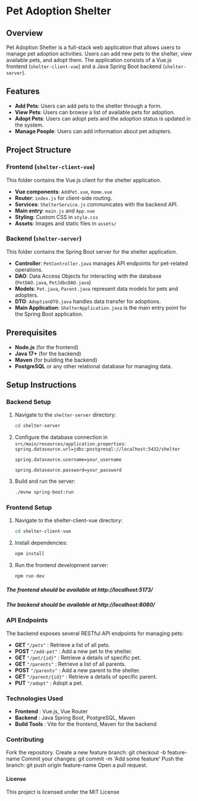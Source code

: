# Pet Adoption Shelter

## Overview

Pet Adoption Shelter is a full-stack web application that allows users to manage pet adoption activities. Users can add new pets to the shelter, view available pets, and adopt them. The application consists of a Vue.js frontend (`shelter-client-vue`) and a Java Spring Boot backend (`shelter-server`).

## Features

- **Add Pets**: Users can add pets to the shelter through a form.
- **View Pets**: Users can browse a list of available pets for adoption.
- **Adopt Pets**: Users can adopt pets and the adoption status is updated in the system.
- **Manage People**: Users can add information about pet adopters.

## Project Structure

### Frontend (`shelter-client-vue`)

This folder contains the Vue.js client for the shelter application.

- **Vue components**: `AddPet.vue`, `Home.vue`
- **Router**: `index.js` for client-side routing.
- **Services**: `ShelterService.js` communicates with the backend API.
- **Main entry**: `main.js` and `App.vue`
- **Styling**: Custom CSS in `style.css`
- **Assets**: Images and static files in `assets/`

### Backend (`shelter-server`)

This folder contains the Spring Boot server for the shelter application.

- **Controller**: `PetController.java` manages API endpoints for pet-related operations.
- **DAO**: Data Access Objects for interacting with the database (`PetDAO.java`, `PetJdbcDAO.java`)
- **Models**: `Pet.java`, `Parent.java` represent data models for pets and adopters.
- **DTO**: `AdoptionDTO.java` handles data transfer for adoptions.
- **Main Application**: `ShelterApplication.java` is the main entry point for the Spring Boot application.

## Prerequisites

- **Node.js** (for the frontend)
- **Java 17+** (for the backend)
- **Maven** (for building the backend)
- **PostgreSQL** or any other relational database for managing data.

## Setup Instructions

### Backend Setup

1. Navigate to the `shelter-server` directory:

   ```bash
   cd shelter-server

   ```

2. Configure the database connection in `src/main/resources/application.properties`:
   `spring.datasource.url=jdbc:postgresql://localhost:5432/shelter`

   `spring.datasource.username=your_username`

   `spring.datasource.password=your_password`

3. Build and run the server:
   ```bash
   ./mvnw spring-boot:run

   ```

### Frontend Setup

1. Navigate to the shelter-client-vue directory:
   ```bash
   cd shelter-client-vue

   ```
2. Install dependencies:
   ```bash
   npm install

   ```

3. Run the frontend development server:
   ```bash
   npm run dev

   ```

##### The frontend should be available at http://localhost:5173/ 
##### The backend should be available at http://localhost:8080/

### API Endpoints
   The backend exposes several RESTful API endpoints for managing pets:

-  **GET**  `"/pets"` : Retrieve a list of all pets.
-  **POST** `"/add-pet"` : Add a new pet to the shelter.
-  **GET**  `"/pet/{id}"` : Retrieve a details of specific pet.
-  **GET**  `"/parents"` : Retrieve a list of all parents.
-  **POST** `"/parents"` : Add a new parent to the shelter.
-  **GET**  `"/parent/{id}"` : Retrieve a details of specific parent.
-  **PUT** `"/adopt"` : Adopt a pet.


### Technologies Used
-   **Frontend** : Vue.js, Vue Router
-   **Backend** : Java Spring Boot, PostgreSQL, Maven
-   **Build Tools** : Vite for the frontend, Maven for the backend


### Contributing
   Fork the repository.
   Create a new feature branch: git checkout -b feature-name
   Commit your changes: git commit -m 'Add some feature'
   Push the branch: git push origin feature-name
   Open a pull request.

   #### License
   This project is licensed under the MIT License

